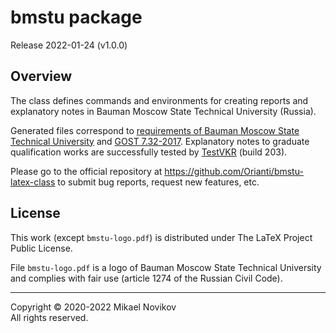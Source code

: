 # bmstu package

Release 2022-01-24 (v1.0.0)

## Overview

The class defines commands and environments for creating reports and explanatory notes in Bauman Moscow State Technical University (Russia).

Generated files correspond to [requirements of Bauman Moscow State Technical University](https://mf.bmstu.ru/info/uu/ot/norm_docs/docs/polozhenie_normcontrol_pril1.pdf) and [GOST 7.32-2017](https://docs.cntd.ru/document/1200157208). Explanatory notes to graduate qualification works are successfully tested by [TestVKR](https://vkr.bmstu.ru/) (build 203).

Please go to the official repository at https://github.com/Orianti/bmstu-latex-class to submit bug reports, request new features, etc.

## License
This work (except `bmstu-logo.pdf`) is distributed under The LaTeX Project Public License.

File `bmstu-logo.pdf` is a logo of Bauman Moscow State Technical University and complies with fair use (article 1274 of the Russian Civil Code).

---

Copyright © 2020-2022 Mikael Novikov<br>
All rights reserved.